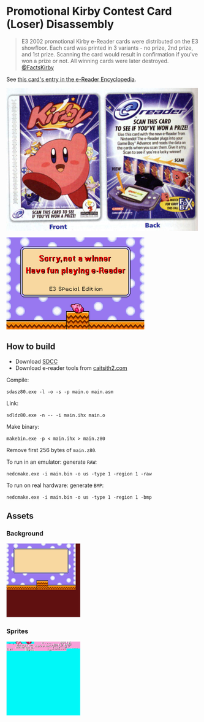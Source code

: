 # Promotional Kirby Contest Card (Loser) Disassembly

> E3 2002 promotional Kirby e-Reader cards were distributed on the E3 showfloor. Each card was printed in 3 variants - no prize, 2nd prize, and 1st prize. Scanning the card would result in confirmation if you've won a prize or not. All winning cards were later destroyed.
[@FactsKirby](https://twitter.com/FactsKirby/status/1100787610769915904)

See [this card's entry in the e-Reader Encyclopedia](http://ereader.no-intro.org/checklists.php?sys=EngList&search_set=Promotional&card_no=1152).

![ ](img/card.png)

![ ](img/screenshot.png)

## How to build

* Download [SDCC](http://sdcc.sourceforge.net/)
* Download e-reader tools from [caitsith2.com](https://www.caitsith2.com/ereader/index.htm)

Compile:
```
sdasz80.exe -l -o -s -p main.o main.asm
```

Link:
```
sdldz80.exe -n -- -i main.ihx main.o
```

Make binary:
```
makebin.exe -p < main.ihx > main.z80
```

Remove first 256 bytes of `main.z80`.

To run in an emulator: generate `RAW`:
```
nedcmake.exe -i main.bin -o us -type 1 -region 1 -raw
```

To run on real hardware: generate `BMP`:
```
nedcmake.exe -i main.bin -o us -type 1 -region 1 -bmp
```

## Assets

### Background
![ ](img/bg0.png)

### Sprites
![ ](img/tiles.png)
